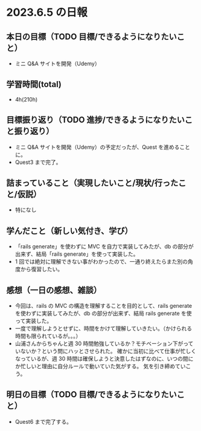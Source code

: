 # 2023.6.5 の日報

## 本日の目標（TODO 目標/できるようになりたいこと）

- ミニ Q&A サイトを開発（Udemy）

## 学習時間(total)

- 4h(210h)

## 目標振り返り（TODO 進捗/できるようになりたいこと振り返り）

- ミニ Q&A サイトを開発（Udemy）の予定だったが、Quest を進めることに。
- Quest3 まで完了。

## 詰まっていること（実現したいこと/現状/行ったこと/仮説）

- 特になし

## 学んだこと（新しい気付き、学び）

- 「rails generate」を使わずに MVC を自力で実装してみたが、db の部分が出来ず、結局「rails generate」を使って実装した。
- 1 回では絶対に理解できない事がわかったので、一通り終えたらまた別の角度から復習したい。

## 感想（一日の感想、雑談）

- 今回は、rails の MVC の構造を理解することを目的として、rails generate を使わずに実装してみたが、db の部分が出来ず、結局 rails generate を使って実装した。
- 一度で理解しようとせずに、時間をかけて理解していきたい。（かけられる時間も限られているが。。。）
- 山浦さんからちゃんと週 30 時間勉強しているか？モチベーション下がっていないか？という問にハッとさせられた。
  確かに当初に比べて仕事が忙しくなっているが、週 30 時間は確保しようと決意したはずなのに、いつの間にか忙しいと理由に自分ルールで動いていた気がする。
  気を引き締めていこう。

## 明日の目標（TODO 目標/できるようになりたいこと）

- Quest6 まで完了する。
